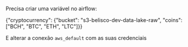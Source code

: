 Precisa criar uma variável no airflow:

{"cryptocurrency": {"bucket": "s3-belisco-dev-data-lake-raw", "coins": ["BCH", "BTC", "ETH", "LTC"]}}

E alterar a conexão `aws_default` com as suas credenciais
